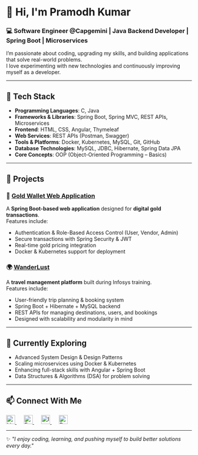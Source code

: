 <!---

- 👋 Hi, I’m @PramodhKumar3
- 👀 I’m interested in C, PYTHON, JAVA, HTML, CSS, JAVASCRIPT, PHP, DATA STRUCTURES
- 🌱 I’ve completed my learning in PYTHON, JAVA, DATA STRUCTURES
- 💞️ I’m looking to collaborate on ...
- 📫 How to reach me ...

PramodhKumar3/PramodhKumar3 is a ✨ special ✨ repository because its `README.md` (this file) appears on your GitHub profile.
You can click the Preview link to take a look at your changes.
--->
# 👋 Hi, I'm Pramodh Kumar  

### 💻 Software Engineer @Capgemini | Java Backend Developer | Spring Boot | Microservices  

I’m passionate about coding, upgrading my skills, and building applications that solve real-world problems.  
I love experimenting with new technologies and continuously improving myself as a developer.  

---

## 🔧 Tech Stack  

- **Programming Languages**: C, Java  
- **Frameworks & Libraries**: Spring Boot, Spring MVC, REST APIs, Microservices  
- **Frontend**: HTML, CSS, Angular, Thymeleaf  
- **Web Services**: REST APIs (Postman, Swagger)  
- **Tools & Platforms**: Docker, Kubernetes, MySQL, Git, GitHub  
- **Database Technologies**: MySQL, JDBC, Hibernate, Spring Data JPA  
- **Core Concepts**: OOP (Object-Oriented Programming – Basics)  

---

## 🚀 Projects  

### 🏦 [Gold Wallet Web Application](https://github.com/PramodhKumar3/Gold-Wallet-Web-Application) 

A **Spring Boot-based web application** designed for **digital gold transactions**.  
Features include:  
- Authentication & Role-Based Access Control (User, Vendor, Admin)  
- Secure transactions with Spring Security & JWT  
- Real-time gold pricing integration  
- Docker & Kubernetes support for deployment  

### 🌍 [WanderLust](https://github.com/PramodhKumar3/WanderLust) 

A **travel management platform** built during Infosys training.  
Features include:  
- User-friendly trip planning & booking system  
- Spring Boot + Hibernate + MySQL backend  
- REST APIs for managing destinations, users, and bookings  
- Designed with scalability and modularity in mind  

---

## 🌱 Currently Exploring  

- Advanced System Design & Design Patterns  
- Scaling microservices using Docker & Kubernetes  
- Enhancing full-stack skills with Angular + Spring Boot  
- Data Structures & Algorithms (DSA) for problem solving  

---

## 📫 Connect With Me  

<p align="left">
  <a href="https://www.linkedin.com/in/tamminaina-pramodh-kumar-6433a4242" target="_blank">
    <img src="https://cdn.jsdelivr.net/gh/devicons/devicon/icons/linkedin/linkedin-original.svg" alt="LinkedIn" width="24" height="24"/>
  </a>&nbsp;&nbsp;&nbsp;&nbsp;
  <a href="mailto:tamminainapramodhkumar6@gmail.com" target="_blank">
    <img src="https://cdn-icons-png.flaticon.com/512/732/732200.png" alt="Email" width="24" height="24"/>
  </a>&nbsp;&nbsp;&nbsp;&nbsp;
  <a href="https://www.instagram.com/its__me_pramodh03/" target="_blank">
    <img src="https://cdn-icons-png.flaticon.com/512/2111/2111463.png" alt="Instagram" width="24" height="24"/>
  </a>&nbsp;&nbsp;&nbsp;&nbsp;
  <a href="https://yourportfolio.com" target="_blank">
    <img src="https://cdn-icons-png.flaticon.com/512/841/841364.png" alt="Portfolio" width="24" height="24"/>
  </a>
</p>  

---

✨ *"I enjoy coding, learning, and pushing myself to build better solutions every day."*  
